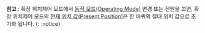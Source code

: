 **참고** : 확장 위치제어 모드에서 [동작 모드(Operating Mode)](#operating-mode) 변경 또는 전원을 끄면, 확장 위치제어 모드의 [현재 위치 값(Present Position)](#present-position)은 한 바퀴의 절대 위치 값으로 초기화 됩니다. 
{: .notice}

